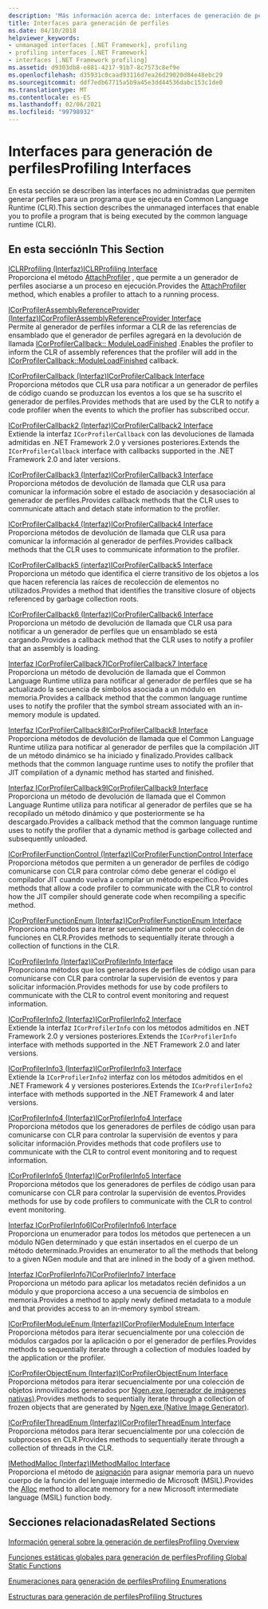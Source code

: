 ```yaml
---
description: 'Más información acerca de: interfaces de generación de perfiles'
title: Interfaces para generación de perfiles
ms.date: 04/10/2018
helpviewer_keywords:
- unmanaged interfaces [.NET Framework], profiling
- profiling interfaces [.NET Framework]
- interfaces [.NET Framework profiling]
ms.assetid: d9303db8-e881-4217-91b7-8c7573c8ef9e
ms.openlocfilehash: d35931c0caad93116d7ea26d29020d84e48ebc29
ms.sourcegitcommit: ddf7edb67715a5b9a45e3dd44536dabc153c1de0
ms.translationtype: MT
ms.contentlocale: es-ES
ms.lasthandoff: 02/06/2021
ms.locfileid: "99798932"
---
```

# <a name="profiling-interfaces"></a><span data-ttu-id="a627c-103">Interfaces para generación de perfiles</span><span class="sxs-lookup"><span data-stu-id="a627c-103">Profiling Interfaces</span></span>

<span data-ttu-id="a627c-104">En esta sección se describen las interfaces no administradas que permiten generar perfiles para un programa que se ejecuta en Common Language Runtime (CLR).</span><span class="sxs-lookup"><span data-stu-id="a627c-104">This section describes the unmanaged interfaces that enable you to profile a program that is being executed by the common language runtime (CLR).</span></span>  
  
## <a name="in-this-section"></a><span data-ttu-id="a627c-105">En esta sección</span><span class="sxs-lookup"><span data-stu-id="a627c-105">In This Section</span></span>  

 [<span data-ttu-id="a627c-106">ICLRProfiling (Interfaz)</span><span class="sxs-lookup"><span data-stu-id="a627c-106">ICLRProfiling Interface</span></span>](iclrprofiling-interface.md)  
 <span data-ttu-id="a627c-107">Proporciona el método [AttachProfiler](iclrprofiling-attachprofiler-method.md) , que permite a un generador de perfiles asociarse a un proceso en ejecución.</span><span class="sxs-lookup"><span data-stu-id="a627c-107">Provides the [AttachProfiler](iclrprofiling-attachprofiler-method.md) method, which enables a profiler to attach to a running process.</span></span>  
  
 [<span data-ttu-id="a627c-108">ICorProfilerAssemblyReferenceProvider (Interfaz)</span><span class="sxs-lookup"><span data-stu-id="a627c-108">ICorProfilerAssemblyReferenceProvider Interface</span></span>](icorprofilerassemblyreferenceprovider-interface.md)  
 <span data-ttu-id="a627c-109">Permite al generador de perfiles informar a CLR de las referencias de ensamblado que el generador de perfiles agregará en la devolución de llamada [ICorProfilerCallback:: ModuleLoadFinished](icorprofilercallback-moduleloadfinished-method.md) .</span><span class="sxs-lookup"><span data-stu-id="a627c-109">Enables the profiler to inform the CLR of assembly references that the profiler will add in the [ICorProfilerCallback::ModuleLoadFinished](icorprofilercallback-moduleloadfinished-method.md) callback.</span></span>  
  
 [<span data-ttu-id="a627c-110">ICorProfilerCallback (Interfaz)</span><span class="sxs-lookup"><span data-stu-id="a627c-110">ICorProfilerCallback Interface</span></span>](icorprofilercallback-interface.md)  
 <span data-ttu-id="a627c-111">Proporciona métodos que CLR usa para notificar a un generador de perfiles de código cuando se produzcan los eventos a los que se ha suscrito el generador de perfiles.</span><span class="sxs-lookup"><span data-stu-id="a627c-111">Provides methods that are used by the CLR to notify a code profiler when the events to which the profiler has subscribed occur.</span></span>  
  
 [<span data-ttu-id="a627c-112">ICorProfilerCallback2 (Interfaz)</span><span class="sxs-lookup"><span data-stu-id="a627c-112">ICorProfilerCallback2 Interface</span></span>](icorprofilercallback2-interface.md)  
 <span data-ttu-id="a627c-113">Extiende la interfaz `ICorProfilerCallback` con las devoluciones de llamada admitidas en .NET Framework 2.0 y versiones posteriores.</span><span class="sxs-lookup"><span data-stu-id="a627c-113">Extends the `ICorProfilerCallback` interface with callbacks supported in the .NET Framework 2.0 and later versions.</span></span>  
  
 [<span data-ttu-id="a627c-114">ICorProfilerCallback3 (Interfaz)</span><span class="sxs-lookup"><span data-stu-id="a627c-114">ICorProfilerCallback3 Interface</span></span>](icorprofilercallback3-interface.md)  
 <span data-ttu-id="a627c-115">Proporciona métodos de devolución de llamada que CLR usa para comunicar la información sobre el estado de asociación y desasociación al generador de perfiles.</span><span class="sxs-lookup"><span data-stu-id="a627c-115">Provides callback methods that the CLR uses to communicate attach and detach state information to the profiler.</span></span>  
  
 [<span data-ttu-id="a627c-116">ICorProfilerCallback4 (Interfaz)</span><span class="sxs-lookup"><span data-stu-id="a627c-116">ICorProfilerCallback4 Interface</span></span>](icorprofilercallback4-interface.md)  
 <span data-ttu-id="a627c-117">Proporciona métodos de devolución de llamada que CLR usa para comunicar la información al generador de perfiles.</span><span class="sxs-lookup"><span data-stu-id="a627c-117">Provides callback methods that the CLR uses to communicate information to the profiler.</span></span>  
  
 [<span data-ttu-id="a627c-118">ICorProfilerCallback5 (interfaz)</span><span class="sxs-lookup"><span data-stu-id="a627c-118">ICorProfilerCallback5 Interface</span></span>](icorprofilercallback5-interface.md)  
 <span data-ttu-id="a627c-119">Proporciona un método que identifica el cierre transitivo de los objetos a los que hacen referencia las raíces de recolección de elementos no utilizados.</span><span class="sxs-lookup"><span data-stu-id="a627c-119">Provides a method that identifies the transitive closure of objects referenced by garbage collection roots.</span></span>  
  
 [<span data-ttu-id="a627c-120">ICorProfilerCallback6 (Interfaz)</span><span class="sxs-lookup"><span data-stu-id="a627c-120">ICorProfilerCallback6 Interface</span></span>](icorprofilercallback6-interface.md)  
 <span data-ttu-id="a627c-121">Proporciona un método de devolución de llamada que CLR usa para notificar a un generador de perfiles que un ensamblado se está cargando.</span><span class="sxs-lookup"><span data-stu-id="a627c-121">Provides a callback method that the CLR uses to notify a profiler that an assembly is loading.</span></span>  
  
 [<span data-ttu-id="a627c-122">Interfaz ICorProfilerCallback7</span><span class="sxs-lookup"><span data-stu-id="a627c-122">ICorProfilerCallback7 Interface</span></span>](icorprofilercallback7-interface.md)  
 <span data-ttu-id="a627c-123">Proporciona un método de devolución de llamada que el Common Language Runtime utiliza para notificar al generador de perfiles que se ha actualizado la secuencia de símbolos asociada a un módulo en memoria.</span><span class="sxs-lookup"><span data-stu-id="a627c-123">Provides a callback method that the common language runtime uses to notify the profiler that the symbol stream associated with an in-memory module is updated.</span></span>  

[<span data-ttu-id="a627c-124">Interfaz ICorProfilerCallback8</span><span class="sxs-lookup"><span data-stu-id="a627c-124">ICorProfilerCallback8 Interface</span></span>](icorprofilercallback8-interface.md)  
<span data-ttu-id="a627c-125">Proporciona métodos de devolución de llamada que el Common Language Runtime utiliza para notificar al generador de perfiles que la compilación JIT de un método dinámico se ha iniciado y finalizado.</span><span class="sxs-lookup"><span data-stu-id="a627c-125">Provides callback methods that the common language runtime uses to notify the profiler that JIT compilation of a dynamic method has started and finished.</span></span>

[<span data-ttu-id="a627c-126">Interfaz ICorProfilerCallback9</span><span class="sxs-lookup"><span data-stu-id="a627c-126">ICorProfilerCallback9 Interface</span></span>](icorprofilercallback9-interface.md)  
<span data-ttu-id="a627c-127">Proporciona un método de devolución de llamada que el Common Language Runtime utiliza para notificar al generador de perfiles que se ha recopilado un método dinámico y que posteriormente se ha descargado.</span><span class="sxs-lookup"><span data-stu-id="a627c-127">Provides a callback method that the common language runtime uses to notify the profiler that a dynamic method is garbage collected and subsequently unloaded.</span></span>

 [<span data-ttu-id="a627c-128">ICorProfilerFunctionControl (Interfaz)</span><span class="sxs-lookup"><span data-stu-id="a627c-128">ICorProfilerFunctionControl Interface</span></span>](icorprofilerfunctioncontrol-interface.md)  
 <span data-ttu-id="a627c-129">Proporciona métodos que permiten a un generador de perfiles de código comunicarse con CLR para controlar cómo debe generar el código el compilador JIT cuando vuelva a compilar un método específico.</span><span class="sxs-lookup"><span data-stu-id="a627c-129">Provides methods that allow a code profiler to communicate with the CLR to control how the JIT compiler should generate code when recompiling a specific method.</span></span>  
  
 [<span data-ttu-id="a627c-130">ICorProfilerFunctionEnum (Interfaz)</span><span class="sxs-lookup"><span data-stu-id="a627c-130">ICorProfilerFunctionEnum Interface</span></span>](icorprofilerfunctionenum-interface.md)  
 <span data-ttu-id="a627c-131">Proporciona métodos para iterar secuencialmente por una colección de funciones en CLR.</span><span class="sxs-lookup"><span data-stu-id="a627c-131">Provides methods to sequentially iterate through a collection of functions in the CLR.</span></span>  
  
 [<span data-ttu-id="a627c-132">ICorProfilerInfo (Interfaz)</span><span class="sxs-lookup"><span data-stu-id="a627c-132">ICorProfilerInfo Interface</span></span>](icorprofilerinfo-interface.md)  
 <span data-ttu-id="a627c-133">Proporciona métodos que los generadores de perfiles de código usan para comunicarse con CLR para controlar la supervisión de eventos y para solicitar información.</span><span class="sxs-lookup"><span data-stu-id="a627c-133">Provides methods for use by code profilers to communicate with the CLR to control event monitoring and request information.</span></span>  
  
 [<span data-ttu-id="a627c-134">ICorProfilerInfo2 (Interfaz)</span><span class="sxs-lookup"><span data-stu-id="a627c-134">ICorProfilerInfo2 Interface</span></span>](icorprofilerinfo2-interface.md)  
 <span data-ttu-id="a627c-135">Extiende la interfaz `ICorProfilerInfo` con los métodos admitidos en .NET Framework 2.0 y versiones posteriores.</span><span class="sxs-lookup"><span data-stu-id="a627c-135">Extends the `ICorProfilerInfo` interface with methods supported in the .NET Framework 2.0 and later versions.</span></span>  
  
 [<span data-ttu-id="a627c-136">ICorProfilerInfo3 (Interfaz)</span><span class="sxs-lookup"><span data-stu-id="a627c-136">ICorProfilerInfo3 Interface</span></span>](icorprofilerinfo3-interface.md)  
 <span data-ttu-id="a627c-137">Extiende la `ICorProfilerInfo2` interfaz con los métodos admitidos en el .NET Framework 4 y versiones posteriores.</span><span class="sxs-lookup"><span data-stu-id="a627c-137">Extends the `ICorProfilerInfo2` interface with methods supported in the .NET Framework 4 and later versions.</span></span>  
  
 [<span data-ttu-id="a627c-138">ICorProfilerInfo4 (Interfaz)</span><span class="sxs-lookup"><span data-stu-id="a627c-138">ICorProfilerInfo4 Interface</span></span>](icorprofilerinfo4-interface.md)  
 <span data-ttu-id="a627c-139">Proporciona métodos que los generadores de perfiles de código usan para comunicarse con CLR para controlar la supervisión de eventos y para solicitar información.</span><span class="sxs-lookup"><span data-stu-id="a627c-139">Provides methods that code profilers use to communicate with the CLR to control event monitoring and to request information.</span></span>  
  
 [<span data-ttu-id="a627c-140">ICorProfilerInfo5 (Interfaz)</span><span class="sxs-lookup"><span data-stu-id="a627c-140">ICorProfilerInfo5 Interface</span></span>](icorprofilerinfo5-interface.md)  
 <span data-ttu-id="a627c-141">Proporciona métodos que los generadores de perfiles de código usan para comunicarse con CLR para controlar la supervisión de eventos.</span><span class="sxs-lookup"><span data-stu-id="a627c-141">Provides methods for use by code profilers to communicate with the CLR to control event monitoring.</span></span>  
  
 [<span data-ttu-id="a627c-142">Interfaz ICorProfilerInfo6</span><span class="sxs-lookup"><span data-stu-id="a627c-142">ICorProfilerInfo6 Interface</span></span>](icorprofilerinfo6-interface.md)  
 <span data-ttu-id="a627c-143">Proporciona un enumerador para todos los métodos que pertenecen a un módulo NGen determinado y que están insertados en el cuerpo de un método determinado.</span><span class="sxs-lookup"><span data-stu-id="a627c-143">Provides an enumerator to all the methods that belong to a given NGen module and that are inlined in the body of a given method.</span></span>  
  
 [<span data-ttu-id="a627c-144">Interfaz ICorProfilerInfo7</span><span class="sxs-lookup"><span data-stu-id="a627c-144">ICorProfilerInfo7 Interface</span></span>](icorprofilerinfo7-interface.md)  
 <span data-ttu-id="a627c-145">Proporciona un método para aplicar los metadatos recién definidos a un módulo y que proporciona acceso a una secuencia de símbolos en memoria.</span><span class="sxs-lookup"><span data-stu-id="a627c-145">Provides a method to apply newly defined metadata to a module and that provides access to an in-memory symbol stream.</span></span>  
  
 [<span data-ttu-id="a627c-146">ICorProfilerModuleEnum (Interfaz)</span><span class="sxs-lookup"><span data-stu-id="a627c-146">ICorProfilerModuleEnum Interface</span></span>](icorprofilermoduleenum-interface.md)  
 <span data-ttu-id="a627c-147">Proporciona métodos para iterar secuencialmente por una colección de módulos cargados por la aplicación o por el generador de perfiles.</span><span class="sxs-lookup"><span data-stu-id="a627c-147">Provides methods to sequentially iterate through a collection of modules loaded by the application or the profiler.</span></span>  
  
 [<span data-ttu-id="a627c-148">ICorProfilerObjectEnum (Interfaz)</span><span class="sxs-lookup"><span data-stu-id="a627c-148">ICorProfilerObjectEnum Interface</span></span>](icorprofilerobjectenum-interface.md)  
 <span data-ttu-id="a627c-149">Proporciona métodos para iterar secuencialmente por una colección de objetos inmovilizados generados por [Ngen.exe (generador de imágenes nativas)](../../tools/ngen-exe-native-image-generator.md).</span><span class="sxs-lookup"><span data-stu-id="a627c-149">Provides methods to sequentially iterate through a collection of frozen objects that are generated by [Ngen.exe (Native Image Generator)](../../tools/ngen-exe-native-image-generator.md).</span></span>  
  
 [<span data-ttu-id="a627c-150">ICorProfilerThreadEnum (Interfaz)</span><span class="sxs-lookup"><span data-stu-id="a627c-150">ICorProfilerThreadEnum Interface</span></span>](icorprofilerthreadenum-interface.md)  
 <span data-ttu-id="a627c-151">Proporciona métodos para iterar secuencialmente por una colección de subprocesos en CLR.</span><span class="sxs-lookup"><span data-stu-id="a627c-151">Provides methods to sequentially iterate through a collection of threads in the CLR.</span></span>  
  
 [<span data-ttu-id="a627c-152">IMethodMalloc (Interfaz)</span><span class="sxs-lookup"><span data-stu-id="a627c-152">IMethodMalloc Interface</span></span>](imethodmalloc-interface.md)  
 <span data-ttu-id="a627c-153">Proporciona el método de [asignación](imethodmalloc-alloc-method.md) para asignar memoria para un nuevo cuerpo de la función del lenguaje intermedio de Microsoft (MSIL).</span><span class="sxs-lookup"><span data-stu-id="a627c-153">Provides the [Alloc](imethodmalloc-alloc-method.md) method to allocate memory for a new Microsoft intermediate language (MSIL) function body.</span></span>  
  
## <a name="related-sections"></a><span data-ttu-id="a627c-154">Secciones relacionadas</span><span class="sxs-lookup"><span data-stu-id="a627c-154">Related Sections</span></span>  

 [<span data-ttu-id="a627c-155">Información general sobre la generación de perfiles</span><span class="sxs-lookup"><span data-stu-id="a627c-155">Profiling Overview</span></span>](profiling-overview.md)  
  
 [<span data-ttu-id="a627c-156">Funciones estáticas globales para generación de perfiles</span><span class="sxs-lookup"><span data-stu-id="a627c-156">Profiling Global Static Functions</span></span>](profiling-global-static-functions.md)  
  
 [<span data-ttu-id="a627c-157">Enumeraciones para generación de perfiles</span><span class="sxs-lookup"><span data-stu-id="a627c-157">Profiling Enumerations</span></span>](profiling-enumerations.md)  
  
 [<span data-ttu-id="a627c-158">Estructuras para generación de perfiles</span><span class="sxs-lookup"><span data-stu-id="a627c-158">Profiling Structures</span></span>](profiling-structures.md)
